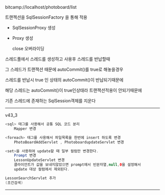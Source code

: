 bitcamp://localhost/photoboard/list

트랜젝션을 SqlSessionFactory 을 통해 적용

- SqlSessionProxy 생성 

- Proxy 생성 

  close 오버라이딩

  

스레드풀에서 스레드를 생성하고 사용후 스레드를 반납할때  

그 스레드가 트랜잭션 때문에  autoCommit()를 true로 해놓을경우 

스레드를 반납시 true 인 상태의 autoCommit()이 반납되기때문에 

해당 스레드는 autoCommit()이 true인상태라 트랜잭션적용이 안되기때문에

기존 스레드에 존재하는 SqlSession객체를 지운다

---

v43_3

```java
<sql> 태그를 사용해서 공통 SQL 코드 분리
    Mapper 변경
```



```java
<foreach> 태그를 사용해서 파일목록을 한번에 insert 하도록 변경
    PhotoBoardAddServlet , PhotoboardupdateServlet 변경
```



```java
<set>을 사용하여 update할 때 일부 컬럼만 변경한다.
    Prompt 변경
    LessonUpdateServlet 변경
    클라이언트가 값을 보내지않았으면 prompt에서 빈문자열,null,0을 설정해서
    update 대상 컬럼에서 제외된다.
```



```java
LessonSearchServlet 추가
(조건검색)
```





---

